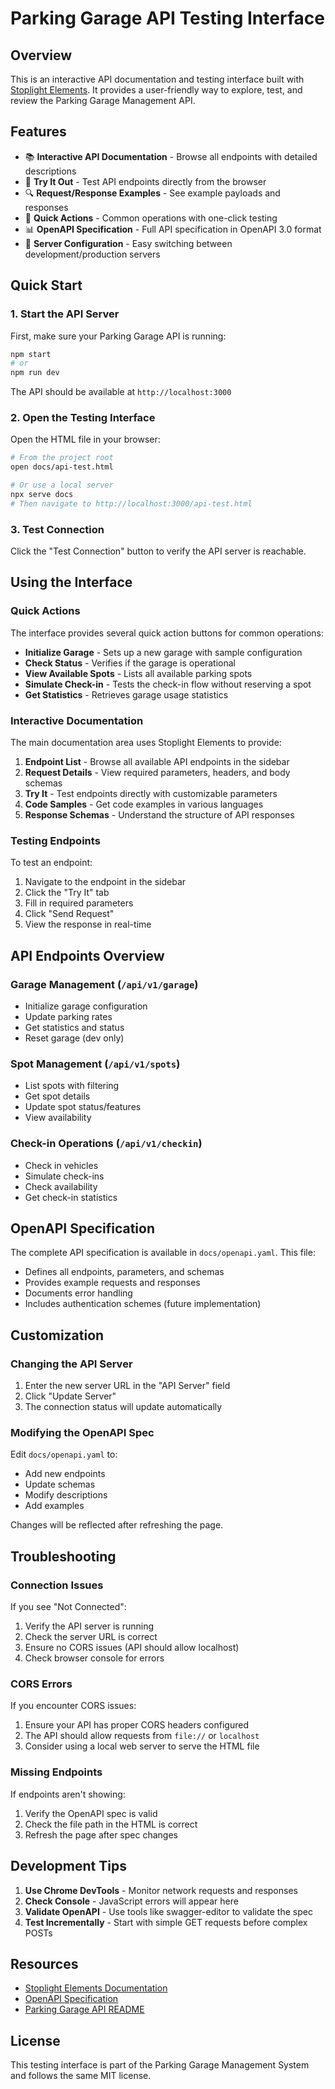 # Parking Garage API Testing Interface

## Overview
This is an interactive API documentation and testing interface built with [Stoplight Elements](https://github.com/stoplightio/elements). It provides a user-friendly way to explore, test, and review the Parking Garage Management API.

## Features

- 📚 **Interactive API Documentation** - Browse all endpoints with detailed descriptions
- 🧪 **Try It Out** - Test API endpoints directly from the browser
- 🔍 **Request/Response Examples** - See example payloads and responses
- 🎯 **Quick Actions** - Common operations with one-click testing
- 📊 **OpenAPI Specification** - Full API specification in OpenAPI 3.0 format
- 🔌 **Server Configuration** - Easy switching between development/production servers

## Quick Start

### 1. Start the API Server
First, make sure your Parking Garage API is running:

```bash
npm start
# or
npm run dev
```

The API should be available at `http://localhost:3000`

### 2. Open the Testing Interface

Open the HTML file in your browser:

```bash
# From the project root
open docs/api-test.html

# Or use a local server
npx serve docs
# Then navigate to http://localhost:3000/api-test.html
```

### 3. Test Connection
Click the "Test Connection" button to verify the API server is reachable.

## Using the Interface

### Quick Actions
The interface provides several quick action buttons for common operations:

- **Initialize Garage** - Sets up a new garage with sample configuration
- **Check Status** - Verifies if the garage is operational
- **View Available Spots** - Lists all available parking spots
- **Simulate Check-in** - Tests the check-in flow without reserving a spot
- **Get Statistics** - Retrieves garage usage statistics

### Interactive Documentation

The main documentation area uses Stoplight Elements to provide:

1. **Endpoint List** - Browse all available API endpoints in the sidebar
2. **Request Details** - View required parameters, headers, and body schemas
3. **Try It** - Test endpoints directly with customizable parameters
4. **Code Samples** - Get code examples in various languages
5. **Response Schemas** - Understand the structure of API responses

### Testing Endpoints

To test an endpoint:

1. Navigate to the endpoint in the sidebar
2. Click the "Try It" tab
3. Fill in required parameters
4. Click "Send Request"
5. View the response in real-time

## API Endpoints Overview

### Garage Management (`/api/v1/garage`)
- Initialize garage configuration
- Update parking rates
- Get statistics and status
- Reset garage (dev only)

### Spot Management (`/api/v1/spots`)
- List spots with filtering
- Get spot details
- Update spot status/features
- View availability

### Check-in Operations (`/api/v1/checkin`)
- Check in vehicles
- Simulate check-ins
- Check availability
- Get check-in statistics

## OpenAPI Specification

The complete API specification is available in `docs/openapi.yaml`. This file:

- Defines all endpoints, parameters, and schemas
- Provides example requests and responses
- Documents error handling
- Includes authentication schemes (future implementation)

## Customization

### Changing the API Server

1. Enter the new server URL in the "API Server" field
2. Click "Update Server"
3. The connection status will update automatically

### Modifying the OpenAPI Spec

Edit `docs/openapi.yaml` to:
- Add new endpoints
- Update schemas
- Modify descriptions
- Add examples

Changes will be reflected after refreshing the page.

## Troubleshooting

### Connection Issues

If you see "Not Connected":
1. Verify the API server is running
2. Check the server URL is correct
3. Ensure no CORS issues (API should allow localhost)
4. Check browser console for errors

### CORS Errors

If you encounter CORS issues:
1. Ensure your API has proper CORS headers configured
2. The API should allow requests from `file://` or `localhost`
3. Consider using a local web server to serve the HTML file

### Missing Endpoints

If endpoints aren't showing:
1. Verify the OpenAPI spec is valid
2. Check the file path in the HTML is correct
3. Refresh the page after spec changes

## Development Tips

1. **Use Chrome DevTools** - Monitor network requests and responses
2. **Check Console** - JavaScript errors will appear here
3. **Validate OpenAPI** - Use tools like swagger-editor to validate the spec
4. **Test Incrementally** - Start with simple GET requests before complex POSTs

## Resources

- [Stoplight Elements Documentation](https://github.com/stoplightio/elements)
- [OpenAPI Specification](https://swagger.io/specification/)
- [Parking Garage API README](../README.md)

## License

This testing interface is part of the Parking Garage Management System and follows the same MIT license.